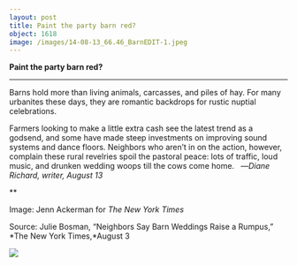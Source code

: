 ```yaml
---
layout: post
title: Paint the party barn red?
object: 1618
image: /images/14-08-13_66.46_BarnEDIT-1.jpeg
---
```

**Paint the party barn red?**

****

Barns hold more than living animals, carcasses, and piles of hay. For many urbanites these days, they are romantic backdrops for rustic nuptial celebrations.

Farmers looking to make a little extra cash see the latest trend as a godsend, and some have made steep investments on improving sound systems and dance floors. Neighbors who aren’t in on the action, however, complain these rural revelries spoil the pastoral peace: lots of traffic, loud music, and drunken wedding woops till the cows come home.   —*Diane Richard, writer, August 13*

**

Image: Jenn Ackerman for *The New York Times*

Source: Julie Bosman, “Neighbors Say Barn Weddings Raise a Rumpus,” *The New York Times,*August 3

![]({{siteurl.base}}/images/14-08-13_66.46_BarnEDIT-1.jpeg)
